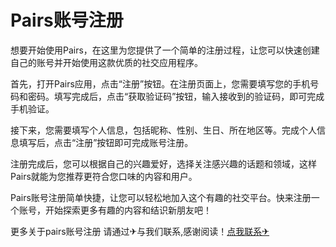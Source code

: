 # Pairs账号注册

想要开始使用Pairs，在这里为您提供了一个简单的注册过程，让您可以快速创建自己的账号并开始使用这款优质的社交应用程序。 

首先，打开Pairs应用，点击“注册”按钮。在注册页面上，您需要填写您的手机号码和密码。填写完成后，点击“获取验证码”按钮，输入接收到的验证码，即可完成手机验证。 

接下来，您需要填写个人信息，包括昵称、性别、生日、所在地区等。完成个人信息填写后，点击“注册”按钮即可完成账号注册。 

注册完成后，您可以根据自己的兴趣爱好，选择关注感兴趣的话题和领域，这样Pairs就能为您推荐更符合您口味的内容和用户。 

Pairs账号注册简单快捷，让您可以轻松地加入这个有趣的社交平台。快来注册一个账号，开始探索更多有趣的内容和结识新朋友吧！

更多关于pairs账号注册 请通过✈与我们联系,感谢阅读！[点我联系✈](https://dl.G208.com)